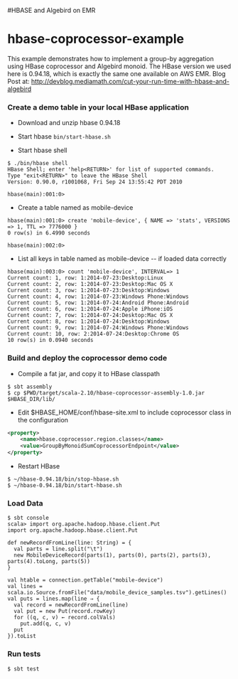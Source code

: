 #HBASE and Algebird on EMR


hbase-coprocessor-example
=================
This example demonstrates how to implement a group-by aggregation using HBase coprocessor and Algebird monoid. The HBase version we used here is 
0.94.18, which is exactly the same one available on AWS EMR.
Blog Post at: http://devblog.mediamath.com/cut-your-run-time-with-hbase-and-algebird

### Create a demo table in your local HBase application
* Download and unzip hbase 0.94.18

* Start hbase ```bin/start-hbase.sh``` 

* Start hbase shell
```shell
$ ./bin/hbase shell
HBase Shell; enter 'help<RETURN>' for list of supported commands.
Type "exit<RETURN>" to leave the HBase Shell
Version: 0.90.0, r1001068, Fri Sep 24 13:55:42 PDT 2010

hbase(main):001:0> 
```

* Create a table named as mobile-device
```shell
hbase(main):001:0> create 'mobile-device', { NAME => 'stats', VERSIONS => 1, TTL => 7776000 }
0 row(s) in 6.4990 seconds

hbase(main):002:0>
``` 

* List all keys in table named as mobile-device -- if loaded data correctly
```shell
hbase(main):003:0> count 'mobile-device', INTERVAL=> 1
Current count: 1, row: 1:2014-07-23:Desktop:Linux
Current count: 2, row: 1:2014-07-23:Desktop:Mac OS X
Current count: 3, row: 1:2014-07-23:Desktop:Windows
Current count: 4, row: 1:2014-07-23:Windows Phone:Windows
Current count: 5, row: 1:2014-07-24:Android Phone:Android
Current count: 6, row: 1:2014-07-24:Apple iPhone:iOS
Current count: 7, row: 1:2014-07-24:Desktop:Mac OS X
Current count: 8, row: 1:2014-07-24:Desktop:Windows
Current count: 9, row: 1:2014-07-24:Windows Phone:Windows
Current count: 10, row: 2:2014-07-24:Desktop:Chrome OS
10 row(s) in 0.0940 seconds
```

### Build and deploy the coprocessor demo code
* Compile a fat jar, and copy it to HBase classpath
```shell
$ sbt assembly
$ cp $PWD/target/scala-2.10/hbase-coprocessor-assembly-1.0.jar $HBASE_DIR/lib/
```
* Edit $HBASE_HOME/conf/hbase-site.xml to include coprocessor class in the configuration
```xml
<property>
    <name>hbase.coprocessor.region.classes</name>
    <value>GroupByMonoidSumCoprocessorEndpoint</value>
</property>
```
* Restart HBase
```shell
$ ~/hbase-0.94.18/bin/stop-hbase.sh
$ ~/hbase-0.94.18/bin/start-hbase.sh
```

### Load Data
```shell
$ sbt console
scala> import org.apache.hadoop.hbase.client.Put
import org.apache.hadoop.hbase.client.Put

def newRecordFromLine(line: String) = {
  val parts = line.split("\t")
  new MobileDeviceRecord(parts(1), parts(0), parts(2), parts(3), parts(4).toLong, parts(5))
}

val htable = connection.getTable("mobile-device")
val lines = scala.io.Source.fromFile("data/mobile_device_samples.tsv").getLines()
val puts = lines.map(line ⇒ {
  val record = newRecordFromLine(line)
  val put = new Put(record.rowKey)
  for ((q, c, v) ← record.colVals)
    put.add(q, c, v)
  put
}).toList
```

### Run tests
```shell 
$ sbt test
```
